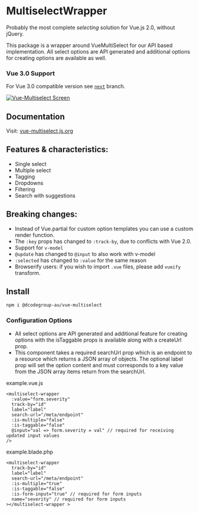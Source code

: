 # MultiselectWrapper 
Probably the most complete *selecting* solution for Vue.js 2.0, without jQuery.

This package is a wrapper around VueMultiSelect for our API based implementation. All select options are API generated and additional options for creating options are available as well. 

### Vue 3.0 Support
For Vue 3.0 compatible version see [`next`](https://github.com/shentao/vue-multiselect/tree/next) branch.

<a href="https://vue-multiselect.js.org/">
  <img src="/multiselect-screen-203.png" alt="Vue-Multiselect Screen">
</a>

## Documentation
Visit: [vue-multiselect.js.org](https://vue-multiselect.js.org/#sub-getting-started)

## Features & characteristics:
* Single select
* Multiple select
* Tagging
* Dropdowns
* Filtering
* Search with suggestions

## Breaking changes:
* Instead of Vue.partial for custom option templates you can use a custom render function.
* The `:key` props has changed to `:track-by`, due to conflicts with Vue 2.0.
* Support for `v-model`
* `@update` has changed to `@input` to also work with v-model
* `:selected` has changed to `:value` for the same reason
* Browserify users: if you wish to import `.vue` files, please add `vueify` transform.

## Install

```bash
npm i @dcodegroup-au/vue-multiselect
```

### Configuration Options
* All select options are API generated and additional feature for creating options with the isTaggable props is available along with a createUrl prop.
* This component takes a required searchUrl prop which is an endpoint to a resource which returns a JSON array of objects. The optional label prop will set the option content and must corresponds to a key value from the JSON array items return from the searchUrl.

example.vue.js
```
<multiselect-wrapper
  :value="form.severity"
  track-by="id"
  label="label"
  search-url="/meta/endpoint"
  :is-multiple="false"
  :is-taggable="false"
  @input="val => form.severity = val" // required for receiving updated input values
/>
```
example.blade.php
```
<multiselect-wrapper
  track-by="id"
  label="label"
  search-url="/meta/endpoint"
  :is-multiple="true"
  :is-taggable="false"
  :is-form-input="true" // required for form inputs
  name="severity" // required for form inputs
></multiselect-wrapper >
```
<!--
### Single select / dropdown

``` jade
multiselect(
  :value="value",
  :options="source",
  :searchable="false",
  :close-on-select="false",
  :allow-empty="false",
  @input="updateSelected",
  label="name",
  placeholder="Select one",
  track-by="name"
)```
### Single select with search
``` jade
multiselect(
  v-model="value",
  :options="source",
  :close-on-select="true",
  :clear-on-select="false",
  placeholder="Select one",
  label="name",
  track-by="name"
)```
### Multiple select with search
``` jade
multiselect(
  v-model="multiValue",
  :options="source",
  :multiple="true",
  :close-on-select="true",
  placeholder="Pick some",
  label="name",
  track-by="name"
)```
### Tagging
with `@tag` event
``` jade
multiselect(
  v-model="taggingSelected",
  :options="taggingOptions",
  :multiple="true",
  :taggable="true",
  @tag="addTag",
  tag-placeholder="Add this as new tag",
  placeholder="Type to search or add tag",
  label="name",
  track-by="code"
)```
### Asynchronous dropdown
``` jade
multiselect(
  v-model="selectedCountries",
  :options="countries",
  :multiple="multiple",
  :searchable="searchable",
  @search-change="asyncFind",
  placeholder="Type to search",
  label="name"
  track-by="code"
)
  span(slot="noResult").
    Oops! No elements found. Consider changing the search query.
```
-->
